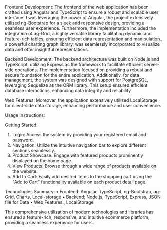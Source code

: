 Frontend Development:
The frontend of the web application has been crafted using Angular and TypeScript to ensure a robust and scalable user interface. 
I was leveraging the power of Angular, the project extensively utilized ng-Bootstrap for a sleek and responsive design, providing a seamless user experience.
Furthermore, the implementation included the integration of ag-Grid, a highly versatile library facilitating dynamic and feature-rich tables, 
ensuring efficient data representation and manipulation., a powerful charting graph library, was seamlessly incorporated to visualize data and offer insightful representations.


Backend Development:
The backend architecture was built on Node.js and TypeScript, utilizing Express as the framework to facilitate efficient server-side operations. 
The implementation focused on providing a robust and secure foundation for the entire application. Additionally, for data management, the system was designed with support for PostgreSQL, 
leveraging Sequelize as the ORM library. This setup ensured efficient database interactions, enhancing data integrity and reliability.

Web Features:
Moreover, the application extensively utilized LocalStorage for client-side data storage, enhancing performance and user convenience.

Usage Instructions:

Getting Started:
1.	Login: Access the system by providing your registered email and password.
2.	Navigation: Utilize the intuitive navigation bar to explore different sections seamlessly.
3.	Product Showcase: Engage with featured products prominently displayed on the home page.
4.	View Products: Browse through a wide range of products available on the website.
5.	Add to Cart: Easily add desired items to the shopping cart using the "Add to Cart" functionality available on each product detail page.

Technologies Summary:
•	Frontend: Angular, TypeScript, ng-Bootstrap, ag-Grid, Charts, Local-storage
•	Backend: Node.js, TypeScript, Express, JSON file for Data
•	Web Features:, LocalStorage

This comprehensive utilization of modern technologies and libraries has ensured a feature-rich, responsive, and intuitive ecommerce platform, providing a seamless experience for users.

